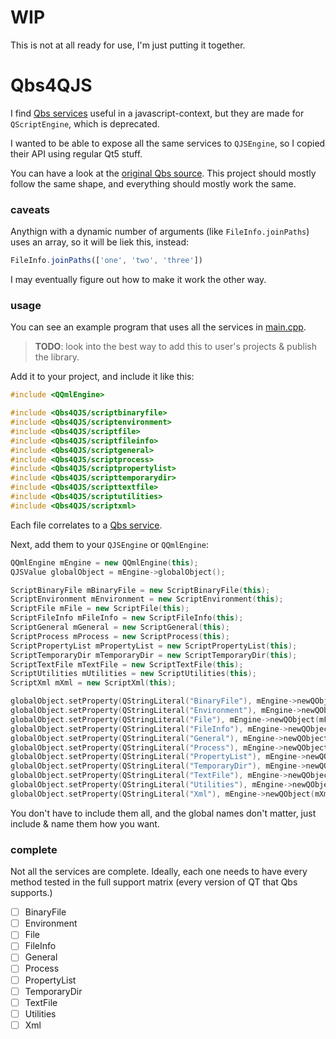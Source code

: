 # WIP

This is not at all ready for use, I'm just putting it together.

# Qbs4QJS

I find [Qbs services](https://doc.qt.io/qbs/list-of-builtin-services.html) useful in a javascript-context, but they are made for `QScriptEngine`, which is deprecated.

I wanted to be able to expose all the same services to `QJSEngine`, so I copied their API using regular Qt5 stuff.

You can have a look at the [original Qbs source](https://code.qt.io/cgit/qbs/qbs.git/tree/src/lib/corelib/jsextensions/). This project should mostly follow the same shape, and everything should mostly work the same.

### caveats

Anythign with a dynamic number of arguments (like `FileInfo.joinPaths`) uses an array, so it will be liek this, instead:

```js
FileInfo.joinPaths(['one', 'two', 'three'])
```

I may eventually figure out how to make it work the other way.

### usage

You can see an example program that uses all the services in [main.cpp](./main.cpp).


> **TODO**: look into the best way to add this to user's projects & publish the library.

Add it to your project, and include it like this:

```cpp
#include <QQmlEngine>

#include <Qbs4QJS/scriptbinaryfile>
#include <Qbs4QJS/scriptenvironment>
#include <Qbs4QJS/scriptfile>
#include <Qbs4QJS/scriptfileinfo>
#include <Qbs4QJS/scriptgeneral>
#include <Qbs4QJS/scriptprocess>
#include <Qbs4QJS/scriptpropertylist>
#include <Qbs4QJS/scripttemporarydir>
#include <Qbs4QJS/scripttextfile>
#include <Qbs4QJS/scriptutilities>
#include <Qbs4QJS/scriptxml>
```

Each file correlates to a [Qbs service](https://doc.qt.io/qbs/list-of-builtin-services.html).

Next, add them to your `QJSEngine` or `QQmlEngine`:

```cpp
QQmlEngine mEngine = new QQmlEngine(this);
QJSValue globalObject = mEngine->globalObject();

ScriptBinaryFile mBinaryFile = new ScriptBinaryFile(this);
ScriptEnvironment mEnvironment = new ScriptEnvironment(this);
ScriptFile mFile = new ScriptFile(this);
ScriptFileInfo mFileInfo = new ScriptFileInfo(this);
ScriptGeneral mGeneral = new ScriptGeneral(this);
ScriptProcess mProcess = new ScriptProcess(this);
ScriptPropertyList mPropertyList = new ScriptPropertyList(this);
ScriptTemporaryDir mTemporaryDir = new ScriptTemporaryDir(this);
ScriptTextFile mTextFile = new ScriptTextFile(this);
ScriptUtilities mUtilities = new ScriptUtilities(this);
ScriptXml mXml = new ScriptXml(this);

globalObject.setProperty(QStringLiteral("BinaryFile"), mEngine->newQObject(mBinaryFile));
globalObject.setProperty(QStringLiteral("Environment"), mEngine->newQObject(mEnvironment));
globalObject.setProperty(QStringLiteral("File"), mEngine->newQObject(mFile));
globalObject.setProperty(QStringLiteral("FileInfo"), mEngine->newQObject(mFileInfo));
globalObject.setProperty(QStringLiteral("General"), mEngine->newQObject(mGeneral));
globalObject.setProperty(QStringLiteral("Process"), mEngine->newQObject(mProcess));
globalObject.setProperty(QStringLiteral("PropertyList"), mEngine->newQObject(mPropertyList));
globalObject.setProperty(QStringLiteral("TemporaryDir"), mEngine->newQObject(mTemporaryDir));
globalObject.setProperty(QStringLiteral("TextFile"), mEngine->newQObject(mTextFile));
globalObject.setProperty(QStringLiteral("Utilities"), mEngine->newQObject(mUtilities));
globalObject.setProperty(QStringLiteral("Xml"), mEngine->newQObject(mXml));
```

You don't have to include them all, and the global names don't matter, just include & name them how you want.


### complete

Not all the services are complete. Ideally, each one needs to have every method tested in the full support matrix (every version of QT that Qbs supports.)

- [ ] BinaryFile
- [ ] Environment
- [ ] File
- [ ] FileInfo
- [ ] General
- [ ] Process
- [ ] PropertyList
- [ ] TemporaryDir
- [ ] TextFile
- [ ] Utilities
- [ ] Xml
